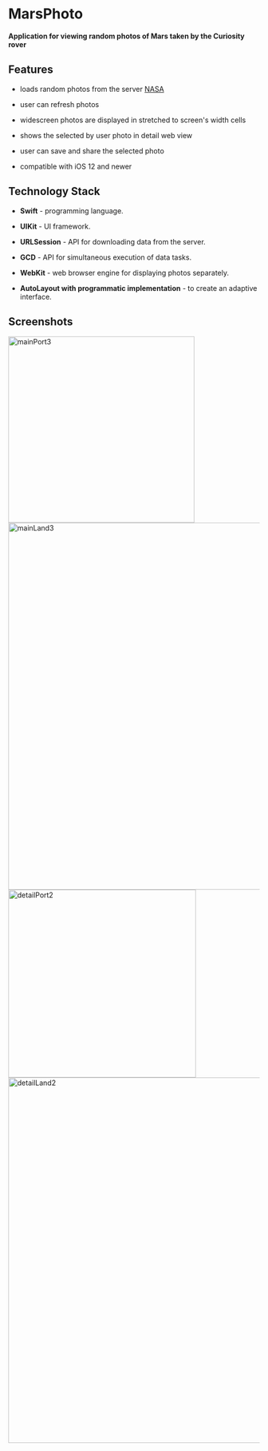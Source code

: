 # MarsPhoto 

  

**Application for viewing random photos of Mars taken by the Curiosity rover** 

  

## Features 

  

  - loads random photos from the server [NASA](https://api.nasa.gov/) 

  - user can refresh photos 

  - widescreen photos are displayed in stretched to screen's width cells 

  - shows the selected by user photo in detail web view 

  - user can save and share the selected photo 

  - compatible with iOS 12 and newer 

  

## Technology Stack 

  

  - **Swift** - programming language.  

  - **UIKit** - UI framework. 

  - **URLSession** - API for downloading data from the server. 

  - **GCD** - API for simultaneous execution of data tasks. 

  - **WebKit** - web browser engine for displaying photos separately.  

  - **AutoLayout with programmatic implementation** - to create an adaptive interface. 

  

## Screenshots 

  

<img width="373" alt="mainPort3" src="https://user-images.githubusercontent.com/77031399/108774100-4affd800-7570-11eb-874f-ea792d904045.png"> 

<img width="735" alt="mainLand3" src="https://user-images.githubusercontent.com/77031399/108774114-50f5b900-7570-11eb-9b9e-dce5cfb0624f.png"> 

<img width="376" alt="detailPort2" src="https://user-images.githubusercontent.com/77031399/108774137-5521d680-7570-11eb-9160-15f60f564e64.png"> 

<img width="732" alt="detailLand2" src="https://user-images.githubusercontent.com/77031399/108774150-58b55d80-7570-11eb-9699-f24aee362e00.png"> 
